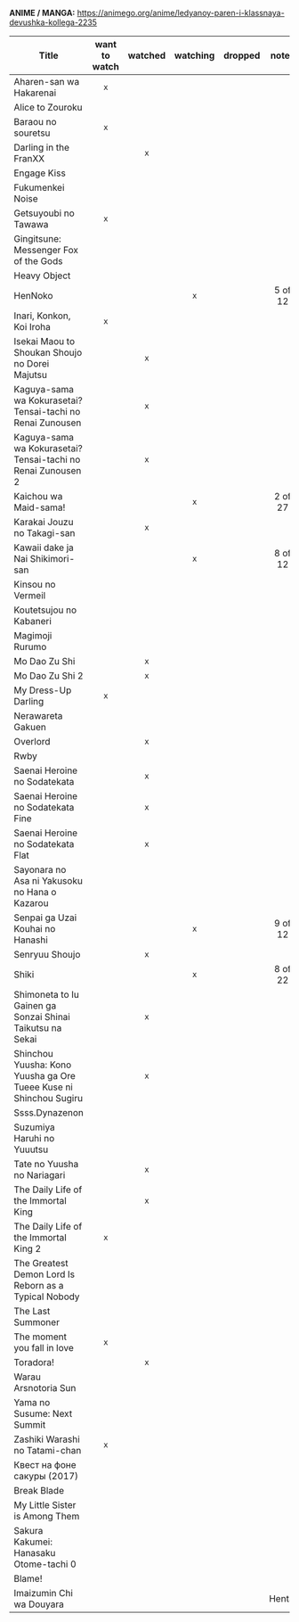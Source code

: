 __ANIME / MANGA:__
https://animego.org/anime/ledyanoy-paren-i-klassnaya-devushka-kollega-2235

| Title                                                             | want to watch | watched | watching | dropped |  notes  | lovely? |
|-------------------------------------------------------------------|:-------------:|:-------:|:--------:|:-------:|:-------:|:-------:|
| Aharen-san wa Hakarenai                                           |      `x`      |         |          |         |         |         |
| Alice to Zouroku                                                  |               |         |          |         |         |         |
| Baraou no souretsu                                                |      `x`      |         |          |         |         |         |
| Darling in the FranXX                                             |               |   `x`   |          |         |         |   `x`   |
| Engage Kiss                                                       |               |         |          |         |         |         |
| Fukumenkei Noise                                                  |               |         |          |         |         |         |
| Getsuyoubi no Tawawa                                              |      `x`      |         |          |         |         |         |
| Gingitsune: Messenger Fox of the Gods                             |               |         |          |         |         |         |
| Heavy Object                                                      |               |         |          |         |         |         |
| HenNoko                                                           |               |         |    `x`   |         | 5 of 12 |         |
| Inari, Konkon, Koi Iroha                                          |      `x`      |         |          |         |         |         |
| Isekai Maou to Shoukan Shoujo no Dorei Majutsu                    |               |   `x`   |          |         |         |   `x`   |
| Kaguya-sama wa Kokurasetai? Tensai-tachi no Renai Zunousen        |               |   `x`   |          |         |         |   `x`   |
| Kaguya-sama wa Kokurasetai? Tensai-tachi no Renai Zunousen 2      |               |   `x`   |          |         |         |   `x`   |
| Kaichou wa Maid-sama!                                             |               |         |    `x`   |         | 2 of 27 |         |
| Karakai Jouzu no Takagi-san                                       |               |   `x`   |          |         |         |   `x`   |
| Kawaii dake ja Nai Shikimori-san                                  |               |         |    `x`   |         | 8 of 12 |         |
| Kinsou no Vermeil                                                 |               |         |          |         |         |         |
| Koutetsujou no Kabaneri                                           |               |         |          |         |         |         |
| Magimoji Rurumo                                                   |               |         |          |         |         |         |
| Mo Dao Zu Shi                                                     |               |   `x`   |          |         |         |   `x`   |
| Mo Dao Zu Shi 2                                                   |               |   `x`   |          |         |         |   `x`   |
| My Dress-Up Darling                                               |      `x`      |         |          |         |         |         |
| Nerawareta Gakuen                                                 |               |         |          |         |         |         |
| Overlord                                                          |               |   `x`   |          |         |         |   `x`   |
| Rwby                                                              |               |         |          |         |         |         |
| Saenai Heroine no Sodatekata                                      |               |   `x`   |          |         |         |   `x`   |
| Saenai Heroine no Sodatekata Fine                                 |               |   `x`   |          |         |         |   `x`   |
| Saenai Heroine no Sodatekata Flat                                 |               |   `x`   |          |         |         |   `x`   |
| Sayonara no Asa ni Yakusoku no Hana o Kazarou                     |               |         |          |         |         |         |
| Senpai ga Uzai Kouhai no Hanashi                                  |               |         |    `x`   |         | 9 of 12 |         |
| Senryuu Shoujo                                                    |               |   `x`   |          |         |         |   `x`   |
| Shiki                                                             |               |         |    `x`   |         | 8 of 22 |         |
| Shimoneta to Iu Gainen ga Sonzai Shinai Taikutsu na Sekai         |               |   `x`   |          |         |         |   `x`   |
| Shinchou Yuusha: Kono Yuusha ga Ore Tueee Kuse ni Shinchou Sugiru |               |   `x`   |          |         |         |   `x`   |
| Ssss.Dynazenon                                                    |               |         |          |         |         |         |
| Suzumiya Haruhi no Yuuutsu                                        |               |         |          |         |         |         |
| Tate no Yuusha no Nariagari                                       |               |   `x`   |          |         |         |   `x`   |
| The Daily Life of the Immortal King                               |               |   `x`   |          |         |         |         |
| The Daily Life of the Immortal King 2                             |      `x`      |         |          |         |         |         |
| The Greatest Demon Lord Is Reborn as a Typical Nobody             |               |         |          |         |         |         |
| The Last Summoner                                                 |               |         |          |         |         |         |
| The moment you fall in love                                       |      `x`      |         |          |         |         |         |
| Toradora!                                                         |               |   `x`   |          |         |         |   `x`   |
| Warau Arsnotoria Sun                                              |               |         |          |         |         |         |
| Yama no Susume: Next Summit                                       |               |         |          |         |         |         |
| Zashiki Warashi no Tatami-chan                                    |      `x`      |         |          |         |         |         |
| Квест на фоне сакуры (2017)                                       |               |         |          |         |         |         |
| Break Blade                                                       |               |         |          |         |         |         |
| My Little Sister is Among Them                                    |               |         |          |         |         |         |
| Sakura Kakumei: Hanasaku Otome-tachi 0                            |               |         |          |         |         |         |
| Blame!                                                            |               |         |          |         |         |         |
| Imaizumin Chi wa Douyara                                          |               |         |          |         |  Hentai |         |













